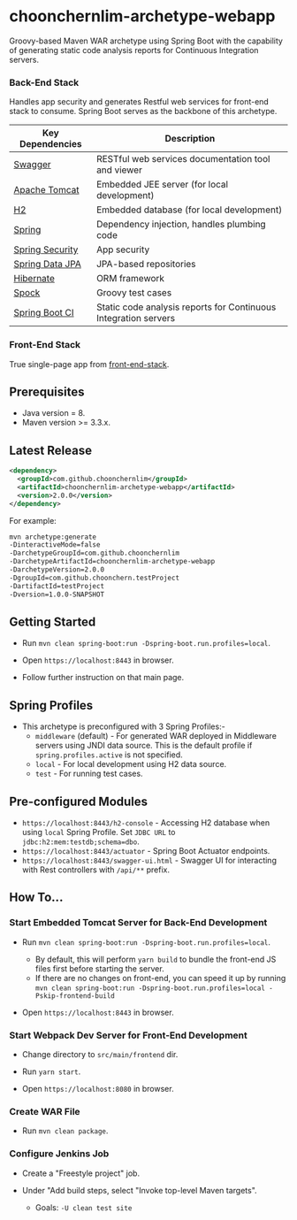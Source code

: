 # choonchernlim-archetype-webapp

Groovy-based Maven WAR archetype using Spring Boot with the capability of generating static code analysis reports for Continuous Integration servers. 

### Back-End Stack

Handles app security and generates Restful web services for front-end stack to consume. Spring Boot serves as the backbone of this archetype.

|  Key Dependencies                                                             | Description                                                             |
|-------------------------------------------------------------------------------|-------------------------------------------------------------------------|
|[Swagger](https://swagger.io/swagger-ui/)                                      |RESTful web services documentation tool and viewer                       |
|[Apache Tomcat](https://tomcat.apache.org/)                                    |Embedded JEE server (for local development)                              |
|[H2](http://www.h2database.com/html/main.html)                                 |Embedded database (for local development)                                |
|[Spring](http://projects.spring.io/spring-framework/)                          |Dependency injection, handles plumbing code                              |
|[Spring Security](http://projects.spring.io/spring-security/)                  |App security                                                             |
|[Spring Data JPA](http://projects.spring.io/spring-data-jpa/)                  |JPA-based repositories                                                   |
|[Hibernate](http://hibernate.org/orm/)                                         |ORM framework                                                            |
|[Spock](https://github.com/spockframework/spock)                               |Groovy test cases                                                        |
|[Spring Boot CI](https://github.com/choonchernlim/spring-boot-ci)              |Static code analysis reports for Continuous Integration servers          |

### Front-End Stack

True single-page app from [front-end-stack](https://github.com/choonchernlim/front-end-stack).

## Prerequisites

* Java version = 8.
* Maven version >= 3.3.x.

## Latest Release

```xml
<dependency>
  <groupId>com.github.choonchernlim</groupId>
  <artifactId>choonchernlim-archetype-webapp</artifactId>
  <version>2.0.0</version>
</dependency>
```

For example:

```bash
mvn archetype:generate 
-DinteractiveMode=false 
-DarchetypeGroupId=com.github.choonchernlim 
-DarchetypeArtifactId=choonchernlim-archetype-webapp 
-DarchetypeVersion=2.0.0
-DgroupId=com.github.choonchern.testProject 
-DartifactId=testProject 
-Dversion=1.0.0-SNAPSHOT
```

## Getting Started

* Run `mvn clean spring-boot:run -Dspring-boot.run.profiles=local`.

* Open `https://localhost:8443` in browser.

* Follow further instruction on that main page.

## Spring Profiles

* This archetype is preconfigured with 3 Spring Profiles:-
    * `middleware` (default) - For generated WAR deployed in Middleware servers using JNDI data source. This is the default profile if `spring.profiles.active` is not specified.
    * `local` - For local development using H2 data source.
    * `test` - For running test cases.

## Pre-configured Modules

* `https://localhost:8443/h2-console` - Accessing H2 database when using `local` Spring Profile. Set `JDBC URL` to `jdbc:h2:mem:testdb;schema=dbo`.
* `https://localhost:8443/actuator` - Spring Boot Actuator endpoints.
* `https://localhost:8443/swagger-ui.html` - Swagger UI for interacting with Rest controllers with `/api/**` prefix.

## How To...

### Start Embedded Tomcat Server for Back-End Development

* Run `mvn clean spring-boot:run -Dspring-boot.run.profiles=local`.
    * By default, this will perform `yarn build` to bundle the front-end JS files first before starting the server.
    * If there are no changes on front-end, you can speed it up by running `mvn clean spring-boot:run -Dspring-boot.run.profiles=local -Pskip-frontend-build`
    
* Open `https://localhost:8443` in browser.

### Start Webpack Dev Server for Front-End Development

* Change directory to `src/main/frontend` dir.

* Run `yarn start`.
    
* Open `https://localhost:8080` in browser. 
 
### Create WAR File

* Run `mvn clean package`.

### Configure Jenkins Job

* Create a "Freestyle project" job.

* Under "Add build steps, select "Invoke top-level Maven targets".
    * Goals: `-U clean test site`
    
